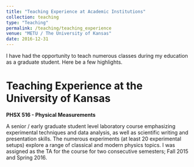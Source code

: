 ```yaml
---
title: "Teaching Experience at Academic Institutions"
collection: teaching
type: "Teaching"
permalink: /teaching/teaching_experience
venue: "METU / The University of Kansas"
date: 2016-12-31
---
```


I have had the opportunity to teach numerous classes during my education as a graduate student. Here be a few highlights. 


Teaching Experience at the University of Kansas
======

**PHSX 516 -  Physical Measurements** 

A senior / early graduate student level laboratory course emphasizing experimental techniques and data analysis, as well as scientific writing and presentation skills. The numerous experiments (at least 20 experimental setups) explore a range of classical and modern physics topics. I was assigned as the TA for the course for two consecutive semesters; Fall 2015 and Spring 2016.
